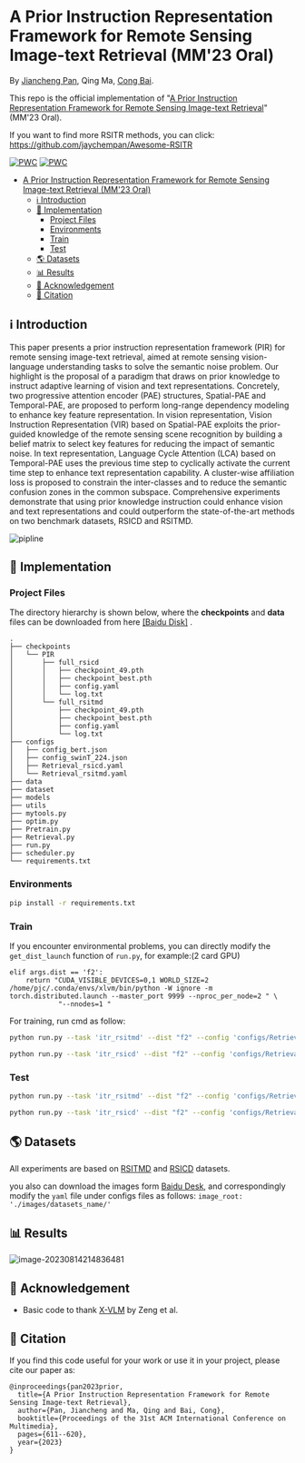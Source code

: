 # A Prior Instruction Representation Framework for Remote Sensing Image-text Retrieval (MM'23 Oral)

By [Jiancheng Pan](https://scholar.google.com/citations?user=nRPD3tAAAAAJ&hl=en&oi=ao), Qing Ma, [Cong Bai](https://scholar.google.com/citations?hl=zh-CN&user=XGZ4UZgAAAAJ&view_op=list_works&sortby=pubdate).

This repo is the official implementation of "[A Prior Instruction Representation Framework for Remote Sensing Image-text Retrieval](https://dl.acm.org/doi/abs/10.1145/3591106.3592236)"(MM'23 Oral).

If you want to find more RSITR methods, you can click: https://github.com/jaychempan/Awesome-RSITR

[![PWC](https://img.shields.io/endpoint.svg?url=https://paperswithcode.com/badge/a-prior-instruction-representation-framework/cross-modal-retrieval-on-rsicd)](https://paperswithcode.com/sota/cross-modal-retrieval-on-rsicd?p=a-prior-instruction-representation-framework)
[![PWC](https://img.shields.io/endpoint.svg?url=https://paperswithcode.com/badge/a-prior-instruction-representation-framework/cross-modal-retrieval-on-rsitmd)](https://paperswithcode.com/sota/cross-modal-retrieval-on-rsitmd?p=a-prior-instruction-representation-framework)

- [A Prior Instruction Representation Framework for Remote Sensing Image-text Retrieval (MM'23 Oral)](#a-prior-instruction-representation-framework-for-remote-sensing-image-text-retrieval-mm23-oral)
  - [ℹ️ Introduction](#ℹ️-introduction)
  - [🎯 Implementation](#-implementation)
    - [Project Files](#project-files)
    - [Environments](#environments)
    - [Train](#train)
    - [Test](#test)
  - [🌎 Datasets](#-datasets)
  - [📊 Results](#-results)
  - [🙏 Acknowledgement](#-acknowledgement)
  - [📝 Citation](#-citation)

## ℹ️ Introduction

This paper presents a prior instruction representation framework (PIR) for remote sensing image-text retrieval, aimed at remote sensing vision-language understanding tasks to solve the semantic noise problem. Our highlight is the proposal of a paradigm that draws on prior knowledge to instruct adaptive learning of vision and text representations. Concretely, two progressive attention encoder (PAE) structures, Spatial-PAE and Temporal-PAE, are proposed to perform long-range dependency modeling to enhance key feature representation. In vision representation, Vision Instruction Representation (VIR) based on Spatial-PAE exploits the prior-guided knowledge of the remote sensing scene recognition by building a belief matrix to select key features for reducing the impact of semantic noise. In text representation, Language Cycle Attention (LCA) based on Temporal-PAE uses the previous time step to cyclically activate the current time step to enhance text representation capability. A cluster-wise affiliation loss is proposed to constrain the inter-classes and to reduce the semantic confusion zones in the common subspace. Comprehensive experiments demonstrate that using prior knowledge instruction could enhance vision and text representations and could outperform the state-of-the-art methods on two benchmark datasets, RSICD and RSITMD.

![pipline](assets/pipline.png)

## 🎯 Implementation
### Project Files
The directory hierarchy is shown below, where the **checkpoints** and **data** files can be downloaded from here [[Baidu Disk]](https://pan.baidu.com/s/1aB-aSfD5h_PS6Ak_tt5RGA?pwd=tqv2) .

```
.
├── checkpoints
│   └── PIR
│       ├── full_rsicd
│       │   ├── checkpoint_49.pth
│       │   ├── checkpoint_best.pth
│       │   ├── config.yaml
│       │   └── log.txt
│       └── full_rsitmd
│           ├── checkpoint_49.pth
│           ├── checkpoint_best.pth
│           ├── config.yaml
│           └── log.txt
├── configs
│   ├── config_bert.json
│   ├── config_swinT_224.json
│   ├── Retrieval_rsicd.yaml
│   └── Retrieval_rsitmd.yaml
├── data
├── dataset
├── models
├── utils
├── mytools.py
├── optim.py
├── Pretrain.py
├── Retrieval.py
├── run.py
├── scheduler.py
└── requirements.txt
```
### Environments

```bash
pip install -r requirements.txt
```

### Train
If you encounter environmental problems, you can directly modify the `get_dist_launch` function of `run.py`, for example:(2 card GPU)
```
elif args.dist == 'f2':
    return "CUDA_VISIBLE_DEVICES=0,1 WORLD_SIZE=2 /home/pjc/.conda/envs/xlvm/bin/python -W ignore -m torch.distributed.launch --master_port 9999 --nproc_per_node=2 " \
            "--nnodes=1 "
```
For training, run cmd as follow:
```bash
python run.py --task 'itr_rsitmd' --dist "f2" --config 'configs/Retrieval_rsitmd.yaml' --output_dir './checkpoints/PIR/full_rsitmd'

python run.py --task 'itr_rsicd' --dist "f2" --config 'configs/Retrieval_rsicd.yaml' --output_dir './checkpoints/PIR/full_rsicd'
```

### Test

```bash
python run.py --task 'itr_rsitmd' --dist "f2" --config 'configs/Retrieval_rsitmd.yaml' --output_dir './checkpoints/PIR/test' --checkpoint './checkpoints/PIR/full_rsitmd/checkpoint_best.pth' --evaluate

python run.py --task 'itr_rsicd' --dist "f2" --config 'configs/Retrieval_rsicd.yaml' --output_dir './checkpoints/PIR/test' --checkpoint './checkpoints/PIR/full_rsicd/checkpoint_best.pth' --evaluate
```

## 🌎 Datasets

All experiments are based on [RSITMD](https://github.com/xiaoyuan1996/AMFMN/tree/master/RSITMD) and [RSICD](https://github.com/201528014227051/RSICD_optimal) datasets.

you also can download the images form [Baidu Desk](https://pan.baidu.com/s/1mLkQA8InOxKjseGgEVoaew?pwd=c3c5), and correspondingly modify the `yaml` file under configs files as follows: `image_root: './images/datasets_name/'`


## 📊 Results

![image-20230814214836481](assets/image-20230814214836481.png)

## 🙏 Acknowledgement

- Basic code to thank [X-VLM](https://github.com/zengyan-97/X-VLM) by Zeng et al.

## 📝 Citation

If you find this code useful for your work or use it in your project, please cite our paper as:

```
@inproceedings{pan2023prior,
  title={A Prior Instruction Representation Framework for Remote Sensing Image-text Retrieval},
  author={Pan, Jiancheng and Ma, Qing and Bai, Cong},
  booktitle={Proceedings of the 31st ACM International Conference on Multimedia},
  pages={611--620},
  year={2023}
}
```









